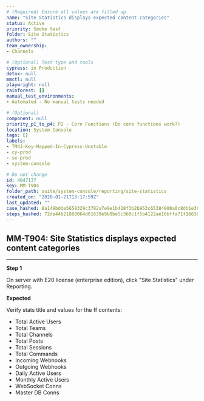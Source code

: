 ```yaml
---
# (Required) Ensure all values are filled up
name: "Site Statistics displays expected content categories"
status: Active
priority: Smoke test
folder: Site Statistics
authors: ""
team_ownership: 
- Channels

# (Optional) Test type and tools
cypress: in Production
detox: null
mmctl: null
playwright: null
rainforest: []
manual_test_environments: 
- Automated - No manual tests needed

# (Optional)
component: null
priority_p1_to_p4: P2 - Core Functions (Do core functions work?)
location: System Console
tags: []
labels: 
- TM4J-Key-Mapped-In-Cypress-Unstable
- cy-prod
- se-prod
- system-console

# Do not change
id: 4047137
key: MM-T904
folder_path: suite/system-console/reporting/site-statistics
created_on: "2020-01-21T13:17:59Z"
last_updated: ""
case_hashed: 8a149bdde5658329c3782a7e9e1b428f3b2b953c65384900a0c8db1e36a370e0417db1a4e69753b12b51552834a5dc1d
steps_hashed: 72de44b21888064d01639e9b0be5c360c1f5b4122ae16bffa71f166368473941551cb363fe00ce651ac0e837b837f561
---
```


## MM-T904: Site Statistics displays expected content categories

---

**Step 1**

On server with E20 license (enterprise edition), click "Site Statistics" under Reporting.

**Expected**

Verify stats title and values for the ff contents:

- Total Active Users
- Total Teams
- Total Channels
- Total Posts
- Total Sessions
- Total Commands
- Incoming Webhooks
- Outgoing Webhooks
- Daily Active Users
- Monthly Active Users
- WebSocket Conns
- Master DB Conns
